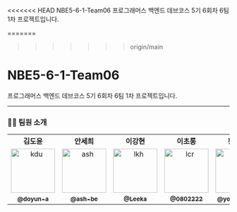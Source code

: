 <<<<<<< HEAD
NBE5-6-1-Team06
프로그래머스 백엔드 데브코스 5기 6회차 6팀 1차 프로젝트입니다.

=======
>>>>>>> origin/main
# NBE5-6-1-Team06
프로그래머스 백엔드 데브코스 5기 6회차 6팀 1차 프로젝트입니다.
<hr>


<h3>🧑‍💻 팀원 소개</h3>

<table>
  <tbody>
    <tr>
      <td align="center"><b>김도윤 </b></td>
      <td align="center"><b>안세희</b></td>
      <td align="center"><b>이강현</b></td>
      <td align="center"><b>이초롱</b></td>
      <td align="center"><b>황영준</b></td>
     <tr/>

<tr>
      <td align="center"><a href="https://github.com/doyun-a"><img src="https://github.com/doyun-a.png" width="100px;" alt="kdu"/></a></td>
      <td align="center"><a href="https://github.com/ash-be"><img src="https://github.com/ash-be.png" width="100px;" alt="ash"/></a></td>
      <td align="center"><a href="https://github.com/Leeka99"><img src="https://github.com/Leeka99.png" width="100px;" alt="lkh"/></a></td>
      <td align="center"><a href="https://github.com/0802222"><img src="https://github.com/0802222.png" width="100px;" alt="lcr"/></a></td>
      <td align="center"><a href="https://github.com/youngjun222"><img src="https://github.com/youngjun222.png" width="100px;" alt="hyj"/></a></td>
     <tr/>

<tr>
      <td align="center"><a href="https://github.com/doyun-a"><sub><b>@doyun-a</b></sub></a><br /></td>
      <td align="center"><a href="https://github.com/ash-be"><sub><b>@ash-be</b></sub></a><br /></td>
      <td align="center"><a href="https://github.com/Leeka99"><sub><b>@Leeka</b></sub></a><br /></td>
      <td align="center"><a href="https://github.com/0802222"><sub><b>@0802222</b></sub></a><br /></td>
      <td align="center"><a href="https://github.com/youngjun222"><sub><b>@yongjun222</b></sub></a><br /></td>
     <tr/>

  </tbody>
</table>